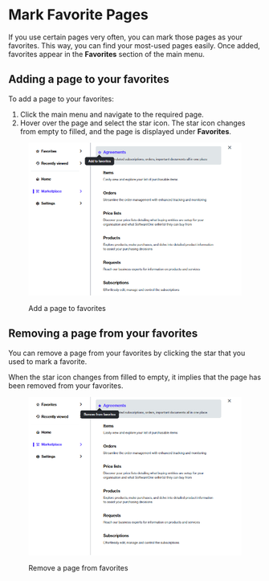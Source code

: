 # Mark Favorite Pages

If you use certain pages very often, you can mark those pages as your favorites. This way, you can find your most-used pages easily. Once added, favorites appear in the **Favorites** section of the main menu.

## Adding a page to your favorites

To add a page to your favorites:

1. Click the main menu and navigate to the required page.&#x20;
2. Hover over the page and select the star icon. The star icon changes from empty to filled, and the page is displayed under **Favorites**.

<figure><img src="../../../.gitbook/assets/interface_favorites.png" alt="" width="563"><figcaption><p>Add a page to favorites</p></figcaption></figure>

## Removing a page from your favorites

You can remove a page from your favorites by clicking the star that you used to mark a favorite.&#x20;

When the star icon changes from filled to empty, it implies that the page has been removed from your favorites.&#x20;

<figure><img src="../../../.gitbook/assets/remove_favorites.png" alt="" width="563"><figcaption><p>Remove a page from favorites</p></figcaption></figure>
